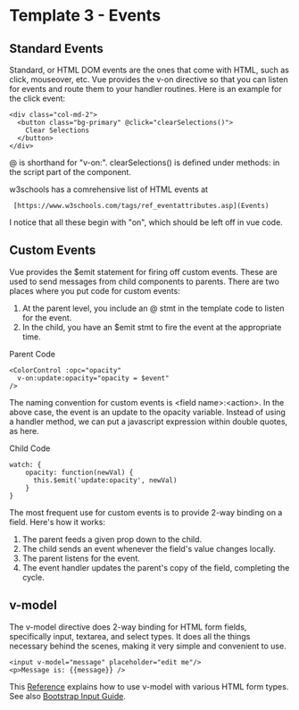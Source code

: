# Template 3 - Events

## Standard Events
Standard, or HTML DOM events are the ones that come with HTML, such as click, mouseover, etc.  Vue provides the v-on directive so that you can listen for events and route them to your handler routines.  Here is an example for the click event:
```
<div class="col-md-2">
  <button class="bg-primary" @click="clearSelections()">
    Clear Selections
  </button>
</div>
```
@ is shorthand for "v-on:".  clearSelections() is defined under methods: in the script part of the component.

w3schools has a comrehensive list of HTML events at

     [https://www.w3schools.com/tags/ref_eventattributes.asp](Events)

I notice that all these begin with "on", which should be left off
in vue code.

## Custom Events
Vue provides the $emit statement for firing off custom events.  These are used to send messages from child components to parents.  There are two places where you put code for custom events:
1.  At the parent level, you include an @ stmt in the template code to listen for the event.
2.  In the child, you have an $emit stmt to fire the event at the appropriate time. 

Parent Code
```
<ColorControl :opc="opacity"
  v-on:update:opacity="opacity = $event"
/>
```
The naming convention for custom events is \<field name\>:\<action\>.  In the above case, the event is an update to the opacity variable.  Instead of using a handler method, we can put a javascript expression within double quotes, as here. 

Child Code
```
watch: {
    opacity: function(newVal) {
      this.$emit('update:opacity', newVal)
    }
}
```

The most frequent use for custom events is to provide 2-way binding on a field.  Here's how it works:
1.  The parent feeds a given prop down to the child.
2.  The child sends an event whenever the field's value changes locally.
3.  The parent listens for the event.
4.  The event handler updates the parent's copy of the field, completing the cycle.  

## v-model
The v-model directive does 2-way binding for HTML form fields, specifically input, textarea, and select types.  It does all the things necessary behind the scenes, making it very simple and convenient to use.  

```
<input v-model="message" placeholder="edit me"/>
<p>Message is: {{message}} />
```
This [Reference](https://vuejs.org/v2/guide/forms.html) explains how to use v-model with various HTML form types. See also [Bootstrap Input Guide](https://bootstrap-vue.js.org/docs/components/form-input).  

